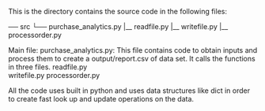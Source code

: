 This is the directory contains the source code in the following files:

── src
    └── purchase_analytics.py
    |__ readfile.py
    |__ writefile.py
    |__ processorder.py

Main file: 
purchase_analytics.py: This file contains code to obtain inputs and process them to create a output/report.csv of data set.
It calls the functions in three files.
readfile.py  
writefile.py
processorder.py

All the code uses built in python and uses data structures like dict in order to create fast look up and update operations on the data.
